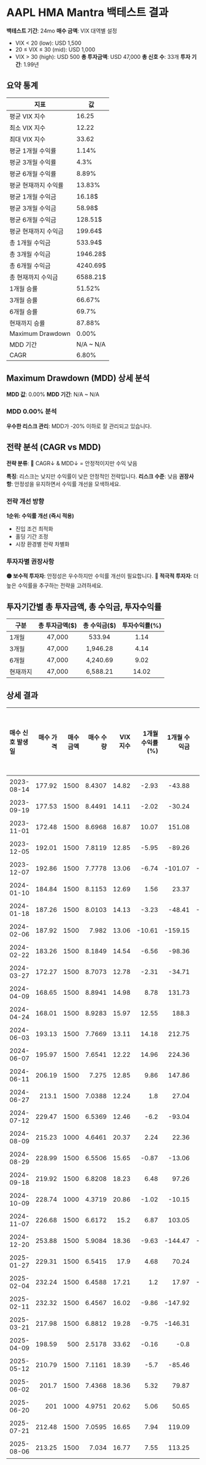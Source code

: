 # AAPL HMA Mantra 백테스트 결과

**백테스트 기간**: 24mo
**매수 금액**: VIX 대역별 설정
  - VIX < 20 (low): USD 1,500
  - 20 ≤ VIX ≤ 30 (mid): USD 1,000
  - VIX > 30 (high): USD 500
**총 투자금액**: USD 47,000
**총 신호 수**: 33개
**투자 기간**: 1.99년

## 요약 통계

| 지표 | 값 |
|------|----|
| 평균 VIX 지수 | 16.25 |
| 최소 VIX 지수 | 12.22 |
| 최대 VIX 지수 | 33.62 |
| 평균 1개월 수익률 | 1.14% |
| 평균 3개월 수익률 | 4.3% |
| 평균 6개월 수익률 | 8.89% |
| 평균 현재까지 수익률 | 13.83% |
| 평균 1개월 수익금 | 16.18$ |
| 평균 3개월 수익금 | 58.98$ |
| 평균 6개월 수익금 | 128.51$ |
| 평균 현재까지 수익금 | 199.64$ |
| 총 1개월 수익금 | 533.94$ |
| 총 3개월 수익금 | 1946.28$ |
| 총 6개월 수익금 | 4240.69$ |
| 총 현재까지 수익금 | 6588.21$ |
| 1개월 승률 | 51.52% |
| 3개월 승률 | 66.67% |
| 6개월 승률 | 69.7% |
| 현재까지 승률 | 87.88% |
| Maximum Drawdown | 0.00% |
| MDD 기간 | N/A ~ N/A |
| CAGR | 6.80% |

## Maximum Drawdown (MDD) 상세 분석

**MDD 값**: 0.00%
**MDD 기간**: N/A ~ N/A

### MDD 0.00% 분석

**우수한 리스크 관리**: MDD가 -20% 이하로 잘 관리되고 있습니다.

## 전략 분석 (CAGR vs MDD)

**전략 분류**: 🔵 CAGR↓ & MDD↓ = 안정적이지만 수익 낮음

**특징**: 리스크는 낮지만 수익률이 낮은 안정적인 전략입니다.
**리스크 수준**: 낮음
**권장사항**: 안정성을 유지하면서 수익률 개선을 모색하세요.

### 전략 개선 방향

**1순위: 수익률 개선 (즉시 적용)**
- 진입 조건 최적화
- 홀딩 기간 조정
- 시장 환경별 전략 차별화

### 투자자별 권장사항

**🟡 보수적 투자자**: 안정성은 우수하지만 수익률 개선이 필요합니다.
**🔴 적극적 투자자**: 더 높은 수익률을 추구하는 전략을 고려하세요.

## 투자기간별 총 투자금액, 총 수익금, 투자수익률

| 구분 | 총 투자금액($) | 총 수익금($) | 투자수익률(%) |
|------|:-------------:|:------------:|:-------------:|
| 1개월 | 47,000 | 533.94 | 1.14 |
| 3개월 | 47,000 | 1,946.28 | 4.14 |
| 6개월 | 47,000 | 4,240.69 | 9.02 |
| 현재까지 | 47,000 | 6,588.21 | 14.02 |

## 상세 결과

| 매수 신호 발생일   |   매수 가격 |   매수 금액 |   매수 수량 |   VIX 지수 |   1개월 수익률(%) |   1개월 수익금 |   3개월 수익률(%) |   3개월 수익금 |   6개월 수익률(%) |   6개월 수익금 |   현재까지 수익률(%) |   현재까지 수익금 |   벤치마크 1개월(%) |   벤치마크 3개월(%) |   벤치마크 6개월(%) | 신호 타당성 평가   |
|:------------|--------:|--------:|--------:|---------:|-------------:|----------:|-------------:|----------:|-------------:|----------:|--------------:|-----------:|--------------:|--------------:|--------------:|:------------|
| 2023-08-14  |  177.92 |    1500 |  8.4307 |    14.82 |        -2.93 |    -43.88 |         4    |     60.06 |         5.51 |     82.58 |         28.91 |     433.58 |         -0.5  |         -1.66 |         11.96 | 보통          |
| 2023-09-19  |  177.53 |    1500 |  8.4491 |    14.11 |        -2.02 |    -30.24 |         9.54 |    143.06 |        -3.35 |    -50.28 |         29.19 |     437.8  |         -3.73 |          6.67 |         15.15 | 불량          |
| 2023-11-01  |  172.48 |    1500 |  8.6968 |    16.87 |        10.07 |    151.08 |         8.23 |    123.45 |        -0.01 |     -0.17 |         32.97 |     494.6  |          8.42 |         16.21 |         20.73 | 불량          |
| 2023-12-05  |  192.01 |    1500 |  7.8119 |    12.85 |        -5.95 |    -89.26 |        -9.36 |   -140.34 |        -0.34 |     -5.15 |         19.44 |     291.67 |          2.66 |         12.34 |         15.55 | 불량          |
| 2023-12-07  |  192.86 |    1500 |  7.7778 |    13.06 |        -6.74 |   -101.07 |       -12.83 |   -192.52 |         0.3  |      4.57 |         18.92 |     283.83 |          2.43 |         11.32 |         15.39 | 보통          |
| 2024-01-10  |  184.84 |    1500 |  8.1153 |    12.69 |         1.56 |     23.37 |        -8.76 |   -131.35 |        22.68 |    340.22 |         24.08 |     361.24 |          5.08 |          8.92 |         16.5  | 우수          |
| 2024-01-18  |  187.26 |    1500 |  8.0103 |    14.13 |        -3.23 |    -48.41 |       -10.82 |   -162.35 |        24.82 |    372.22 |         22.48 |     337.16 |          4.7  |          5.05 |         18.54 | 우수          |
| 2024-02-06  |  187.92 |    1500 |  7.982  |    13.06 |       -10.61 |   -159.15 |        -3.89 |    -58.31 |        16.45 |    246.75 |         22.04 |     330.66 |          4.1  |          4.57 |          7.92 | 우수          |
| 2024-02-22  |  183.26 |    1500 |  8.1849 |    14.54 |        -6.56 |    -98.36 |         3.68 |     55.23 |        23.17 |    347.48 |         25.15 |     377.22 |          2.89 |          4.32 |         10.03 | 우수          |
| 2024-03-27  |  172.27 |    1500 |  8.7073 |    12.78 |        -2.31 |    -34.71 |        20.8  |    311.96 |        31    |    465.03 |         33.13 |     497.02 |         -2.83 |          4.21 |          8.96 | 우수          |
| 2024-04-09  |  168.65 |    1500 |  8.8941 |    14.98 |         8.78 |    131.73 |        34.45 |    516.82 |        34.01 |    510.11 |         35.99 |     539.86 |          0.08 |          6.97 |         10.39 | 우수          |
| 2024-04-24  |  168.01 |    1500 |  8.9283 |    15.97 |        12.55 |    188.3  |        33.31 |    499.6  |        40.26 |    603.97 |         36.51 |     547.7  |          4.6  |          9.55 |         15.43 | 우수          |
| 2024-06-03  |  193.13 |    1500 |  7.7669 |    13.11 |        14.18 |    212.75 |        18.16 |    272.39 |        22.59 |    338.89 |         18.76 |     281.34 |          4.8  |          6.91 |         14.18 | 우수          |
| 2024-06-07  |  195.97 |    1500 |  7.6541 |    12.22 |        14.96 |    224.36 |        13.08 |    196.16 |        23.7  |    355.55 |         17.03 |     255.47 |          4.12 |          2.93 |         13.83 | 우수          |
| 2024-06-11  |  206.19 |    1500 |  7.275  |    12.85 |         9.86 |    147.86 |         6.77 |    101.49 |        17.49 |    262.41 |         11.23 |     168.52 |          3.89 |          1.78 |         13.3  | 양호          |
| 2024-06-27  |  213.1  |    1500 |  7.0388 |    12.24 |         1.8  |     27.04 |         5.85 |     87.8  |        20.87 |    313.05 |          7.62 |     114.36 |         -0.43 |          4.37 |         10.16 | 우수          |
| 2024-07-12  |  229.47 |    1500 |  6.5369 |    12.46 |        -6.2  |    -93.04 |        -0.54 |     -8.03 |         5.51 |     82.69 |         -0.05 |      -0.76 |         -4.83 |          2.93 |          5.39 | 양호          |
| 2024-08-09  |  215.23 |    1000 |  4.6461 |    20.37 |         2.24 |     22.36 |         5.32 |     53.2  |         7.75 |     77.48 |          6.56 |      65.59 |          1.2  |         11.77 |         13.42 | 보통          |
| 2024-08-29  |  228.99 |    1500 |  6.5506 |    15.65 |        -0.87 |    -13.06 |         2.35 |     35.24 |         7.74 |    116.15 |          0.16 |       2.39 |          2.61 |          7.27 |          6.5  | 양호          |
| 2024-09-18  |  219.92 |    1500 |  6.8208 |    18.23 |         6.48 |     97.26 |        14.98 |    224.77 |        -2.82 |    -42.27 |          4.29 |      64.34 |          4.39 |          7.7  |          1.01 | 불량          |
| 2024-10-09  |  228.74 |    1000 |  4.3719 |    20.86 |        -1.02 |    -10.15 |         5.64 |     56.36 |       -20.77 |   -207.72 |          0.27 |       2.68 |          3.51 |          2.02 |        -12.6  | 불량          |
| 2024-11-07  |  226.68 |    1500 |  6.6172 |    15.2  |         6.87 |    103.05 |         2.31 |     34.59 |       -12.54 |   -188.15 |          1.18 |      17.65 |          1.96 |          1.48 |         -6.13 | 불량          |
| 2024-12-20  |  253.88 |    1500 |  5.9084 |    18.36 |        -9.63 |   -144.47 |       -15.78 |   -236.68 |       -22.57 |   -338.54 |         -9.66 |    -144.92 |          1.11 |         -4.52 |          0.84 | 불량          |
| 2025-01-27  |  229.31 |    1500 |  6.5415 |    17.9  |         4.68 |     70.24 |        -8.85 |   -132.8  |        -6.73 |   -100.91 |          0.02 |       0.28 |         -0.94 |         -8.1  |          6.26 | 불량          |
| 2025-02-04  |  232.24 |    1500 |  6.4588 |    17.21 |         1.2  |     17.97 |       -14.47 |   -217.08 |       -12.86 |   -192.86 |         -1.24 |     -18.66 |         -4.96 |         -6.42 |          3.31 | 불량          |
| 2025-02-11  |  232.32 |    1500 |  6.4567 |    16.02 |        -9.86 |   -147.92 |        -9.27 |   -138.98 |        -1.28 |    -19.15 |         -1.28 |     -19.15 |         -9.01 |         -3.7  |          5.29 | 불량          |
| 2025-03-21  |  217.98 |    1500 |  6.8812 |    19.28 |        -9.75 |   -146.31 |        -9.82 |   -147.29 |         5.21 |     78.21 |          5.21 |      78.21 |         -6.79 |          5.53 |         12.74 | 보통          |
| 2025-04-09  |  198.59 |     500 |  2.5178 |    33.62 |        -0.16 |     -0.8  |         5.75 |     28.75 |        15.49 |     77.45 |         15.49 |      77.45 |          3.72 |         14.09 |         17.09 | 보통          |
| 2025-05-12  |  210.79 |    1500 |  7.1161 |    18.39 |        -5.7  |    -85.46 |         8.8  |    132.07 |         8.8  |    132.07 |          8.8  |     132.07 |          3.05 |          9.33 |          9.33 | 보통          |
| 2025-06-02  |  201.7  |    1500 |  7.4368 |    18.36 |         5.32 |     79.87 |        13.71 |    205.63 |        13.71 |    205.63 |         13.71 |     205.63 |          4.91 |          7.64 |          7.64 | 우수          |
| 2025-06-20  |  201    |    1000 |  4.9751 |    20.62 |         5.06 |     50.65 |        14.1  |    141.04 |        14.1  |    141.04 |         14.1  |     141.04 |          5.51 |          7.06 |          7.06 | 우수          |
| 2025-07-21  |  212.48 |    1500 |  7.0595 |    16.65 |         7.94 |    119.09 |         7.94 |    119.09 |         7.94 |    119.09 |          7.94 |     119.09 |          1.33 |          1.33 |          1.33 | 우수          |
| 2025-08-06  |  213.25 |    1500 |  7.034  |    16.77 |         7.55 |    113.25 |         7.55 |    113.25 |         7.55 |    113.25 |          7.55 |     113.25 |          0.7  |          0.7  |          0.7  | 우수          |